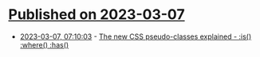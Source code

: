 # [Published on 2023-03-07](index.md)

* [2023-03-07, 07:10:03](https://lobste.rs/s/jiiirm/new_css_pseudo_classes_explained_is_where) - [The new CSS pseudo-classes explained - :is() :where() :has()](https://www.youtube.com/watch?v=3ncFpP8GP4g)
